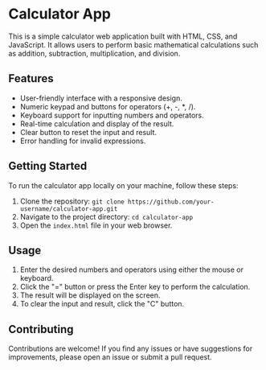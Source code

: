# Calculator App

This is a simple calculator web application built with HTML, CSS, and JavaScript. It allows users to perform basic mathematical calculations such as addition, subtraction, multiplication, and division.

## Features

- User-friendly interface with a responsive design.
- Numeric keypad and buttons for operators (+, -, *, /).
- Keyboard support for inputting numbers and operators.
- Real-time calculation and display of the result.
- Clear button to reset the input and result.
- Error handling for invalid expressions.

## Getting Started

To run the calculator app locally on your machine, follow these steps:

1. Clone the repository: `git clone https://github.com/your-username/calculator-app.git`
2. Navigate to the project directory: `cd calculator-app`
3. Open the `index.html` file in your web browser.

## Usage

1. Enter the desired numbers and operators using either the mouse or keyboard.
2. Click the "=" button or press the Enter key to perform the calculation.
3. The result will be displayed on the screen.
4. To clear the input and result, click the "C" button.

## Contributing

Contributions are welcome! If you find any issues or have suggestions for improvements, please open an issue or submit a pull request. 
